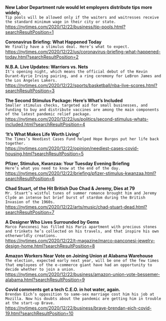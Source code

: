 **New Labor Department rule would let employers distribute tips more widely.**\
`Tip pools will be allowed only if the waiters and waitresses receive the standard minimum wage in their city or state.`\
https://nytimes.com/2020/12/22/business/tip-pools.html?searchResultPosition=1

**Coronavirus Briefing: What Happened Today**\
`We finally have a stimulus deal. Here’s what to expect.`\
https://nytimes.com/2020/12/22/us/coronavirus-briefing-what-happened-today.html?searchResultPosition=2

**N.B.A. Live Updates: Warriors vs. Nets**\
`It’s opening night, which means the official debut of the Kevin Durant-Kyrie Irving pairing, and a ring ceremony for LeBron James and the Los Angeles Lakers.`\
https://nytimes.com/2020/12/22/sports/basketball/nba-live-scores.html?searchResultPosition=3

**The Second Stimulus Package: Here’s What’s Included**\
`Smaller stimulus checks, targeted aid for small businesses, and funding to buy and distribute vaccines are among the main components of the latest pandemic relief package.`\
https://nytimes.com/2020/12/22/us/politics/second-stimulus-whats-included.html?searchResultPosition=4

**‘It’s What Makes Life Worth Living’**\
`The Times’s Neediest Cases Fund helped Hope Burgos put her life back together.`\
https://nytimes.com/2020/12/22/opinion/neediest-cases-covid-housing.html?searchResultPosition=5

**Pfizer, Stimulus, Kwanzaa: Your Tuesday Evening Briefing**\
`Here’s what you need to know at the end of the day.`\
https://nytimes.com/2020/12/22/briefing/pfizer-stimulus-kwanzaa.html?searchResultPosition=6

**Chad Stuart, of the Hit British Duo Chad & Jeremy, Dies at 79**\
`Mr. Stuart’s wistful tunes of summer romance brought him and Jeremy Clyde an intense but brief burst of stardom during the British Invasion of the 1960s.`\
https://nytimes.com/2020/12/22/arts/music/chad-stuart-dead.html?searchResultPosition=7

**A Designer Who Lives Surrounded by Gems**\
`Marco Panconesi has filled his Paris apartment with precious stones and trinkets he’s collected on his travels, and that inspire his own otherworldly creations.`\
https://nytimes.com/2020/12/22/t-magazine/marco-panconesi-jewelry-design-home.html?searchResultPosition=8

**Amazon Workers Near Vote on Joining Union at Alabama Warehouse**\
`The election, expected early next year, will be one of the few times that employees of the e-commerce giant have had an opportunity to decide whether to join a union.`\
https://nytimes.com/2020/12/22/business/amazon-union-vote-bessemer-alabama.html?searchResultPosition=9

**Covid comments get a tech C.E.O. in hot water, again.**\
`Brendan Eich’s opposition to same-sex marriage cost him his job at Mozilla. Now his doubts about the pandemic are getting him in trouble at the start-up Brave.`\
https://nytimes.com/2020/12/22/business/brave-brendan-eich-covid-19.html?searchResultPosition=10

